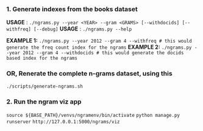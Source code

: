 ### 1. Generate indexes from the books dataset

**USAGE** : `./ngrams.py --year <YEAR> --gram <GRAMS> [--withdocids] [--withfreq] [--debug]`
**USAGE** : `./ngrams.py --help`

**EXAMPLE 1:** `./ngrams.py --year 2012 --gram 4 --withfreq # this would generate the freq count index for the ngrams`
**EXAMPLE 2:** `./ngrams.py --year 2012 --gram 4 --withdocids # this would generate the docids based index for the ngrams`


### **OR**, Renerate the complete n-grams dataset, using this
`./scripts/generate-ngrams.sh`
    
### 2. Run the ngram viz app
`source ${BASE_PATH}/venvs/ngramenv/bin/activate`
`python manage.py runserver`
`http://127.0.0.1:5000/ngrams/viz`
